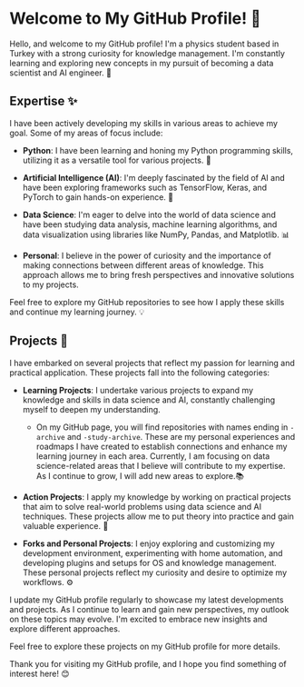 
# Welcome to My GitHub Profile! 👋

Hello, and welcome to my GitHub profile! I'm a physics student based in Turkey with a strong curiosity for knowledge management. I'm constantly learning and exploring new concepts in my pursuit of becoming a data scientist and AI engineer. 🚀

## Expertise ✨

I have been actively developing my skills in various areas to achieve my goal. Some of my areas of focus include:

- **Python**: I have been learning and honing my Python programming skills, utilizing it as a versatile tool for various projects. 🐍

- **Artificial Intelligence (AI)**: I'm deeply fascinated by the field of AI and have been exploring frameworks such as TensorFlow, Keras, and PyTorch to gain hands-on experience. 🤖

- **Data Science**: I'm eager to delve into the world of data science and have been studying data analysis, machine learning algorithms, and data visualization using libraries like NumPy, Pandas, and Matplotlib. 📊

- **Personal**: I believe in the power of curiosity and the importance of making connections between different areas of knowledge. This approach allows me to bring fresh perspectives and innovative solutions to my projects.

Feel free to explore my GitHub repositories to see how I apply these skills and continue my learning journey. 💡

## Projects 🚀

I have embarked on several projects that reflect my passion for learning and practical application. These projects fall into the following categories:

- **Learning Projects**: I undertake various projects to expand my knowledge and skills in data science and AI, constantly challenging myself to deepen my understanding. 
  - On my GitHub page, you will find repositories with names ending in `-archive` and `-study-archive`. These are my personal experiences and roadmaps I have created to establish connections and enhance my learning journey in each area. Currently, I am focusing on data science-related areas that I believe will contribute to my expertise. As I continue to grow, I will add new areas to explore.📚

- **Action Projects**: I apply my knowledge by working on practical projects that aim to solve real-world problems using data science and AI techniques. These projects allow me to put theory into practice and gain valuable experience. 💪

- **Forks and Personal Projects**: I enjoy exploring and customizing my development environment, experimenting with home automation, and developing plugins and setups for OS and knowledge management. These personal projects reflect my curiosity and desire to optimize my workflows. ⚙️

I update my GitHub profile regularly to showcase my latest developments and projects. As I continue to learn and gain new perspectives, my outlook on these topics may evolve. I'm excited to embrace new insights and explore different approaches.

Feel free to explore these projects on my GitHub profile for more details.

Thank you for visiting my GitHub profile, and I hope you find something of interest here! 😊






<!--
**EmreOzdemiroglu/EmreOzdemiroglu** is a ✨ _special_ ✨ repository because its `README.md` (this file) appears on your GitHub profile.

Here are some ideas to get you started:

- 🔭 I’m currently working on ...
- 🌱 I’m currently learning ...
- 👯 I’m looking to collaborate on ...
- 🤔 I’m looking for help with ...
- 💬 Ask me about ...
- 📫 How to reach me: ...
- 😄 Pronouns: ...
- ⚡ Fun fact: ...
-->
